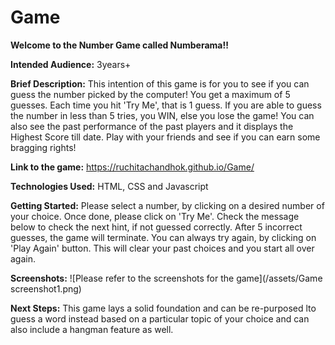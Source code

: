 # Game
**Welcome to the Number Game called Numberama!!**

**Intended Audience:** 3years+

**Brief Description:** This intention of this game is for you to see if you can guess the number picked by the computer! You get a maximum of 5 guesses. Each time you hit 'Try Me', that is 1 guess. If you are able to guess the number in less than 5 tries, you WIN, else you lose the game! You can also see the past performance of the past players and it displays the Highest Score till date. Play with your friends and see if you can earn some bragging rights!

**Link to the game:** https://ruchitachandhok.github.io/Game/

**Technologies Used:** HTML, CSS and Javascript

**Getting Started:** Please select a number, by clicking on a desired number of your choice. Once done, please click on 'Try Me'. Check the message below to check the next hint, if not guessed correctly. After 5 incorrect guesses, the game will terminate. You can always try again, by clicking on 'Play Again' button. This will clear your past choices and you start all over again.

**Screenshots:** 
![Please refer to the screenshots for the game](/assets/Game screenshot1.png)

**Next Steps:** This game lays a solid foundation and can be re-purposed lto guess a word instead based on a particular topic of your choice and can also include a hangman feature as well. 
